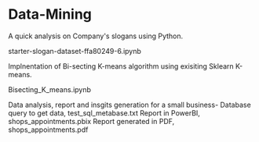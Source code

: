 # Data-Mining

A quick analysis on Company's slogans using Python. 

  starter-slogan-dataset-ffa80249-6.ipynb

Implnentation of Bi-secting K-means algorithm using exisiting Sklearn K-means.

  Bisecting_K_means.ipynb
  
Data analysis, report and insgits generation for a small  business-
  Database query to get data, test_sql_metabase.txt
  Report in PowerBI, shops_appointments.pbix
  Report generated in PDF, shops_appointments.pdf
